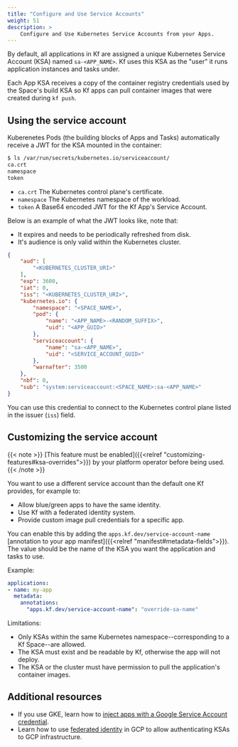 ```yaml
---
title: "Configure and Use Service Accounts"
weight: 51
description: >
    Configure and Use Kubernetes Service Accounts from your Apps.
---
```


By default, all applications in Kf are assigned a unique Kubernetes Service Account (KSA) named `sa-<APP_NAME>`.
Kf uses this KSA as the "user" it runs application instances and tasks under.

Each App KSA receives a copy of the container registry credentials used by the Space's build KSA so Kf apps can pull
container images that were created during `kf push`.

## Using the service account

Kuberenetes Pods (the building blocks of Apps and Tasks) automatically receive a JWT for the KSA
mounted in the container:

```sh
$ ls /var/run/secrets/kubernetes.io/serviceaccount/
ca.crt
namespace
token
```

* `ca.crt` The Kubernetes control plane's certificate.
* `namespace` The Kubernetes namespace of the workload.
* `token` A Base64 encoded JWT for the Kf App's Service Account.

Below is an example of what the JWT looks like, note that:

* It expires and needs to be periodically refreshed from disk.
* It's audience is only valid within the Kubernetes cluster.

```json
{
    "aud": [
        "<KUBERNETES_CLUSTER_URI>"
    ],
    "exp": 3600,
    "iat": 0,
    "iss": "<KUBERNETES_CLUSTER_URI>",
    "kubernetes.io": {
        "namespace": "<SPACE_NAME>",
        "pod": {
            "name": "<APP_NAME>-<RANDOM_SUFFIX>",
            "uid": "<APP_GUID>"
        },
        "serviceaccount": {
            "name": "sa-<APP_NAME>",
            "uid": "<SERVICE_ACCOUNT_GUID>"
        },
        "warnafter": 3500
    },
    "nbf": 0,
    "sub": "system:serviceaccount:<SPACE_NAME>:sa-<APP_NAME>"
}
```

You can use this credential to connect to the Kubernetes control plane listed in the issuer (`iss`) field.

## Customizing the service account

{{< note >}}
[This feature must be enabled]({{<relref "customizing-features#ksa-overrides">}}) by your platform operator before being used.
{{< /note >}}

You want to use a different service account than the default one Kf provides, for example to:

* Allow blue/green apps to have the same identity.
* Use Kf with a federated identity system.
* Provide custom image pull credentials for a specific app.

You can enable this by adding the `apps.kf.dev/service-account-name`
[annotation to your app manifest]({{<relref "manifest#metadata-fields">}}).
The value should be the name of the KSA you want the application and tasks to use.

Example:

```yaml
applications:
- name: my-app
  metadata:
    annotations:
      "apps.kf.dev/service-account-name": "override-sa-name"
```

Limitations:

* Only KSAs within the same Kubernetes namespace--corresponding to a Kf Space--are allowed.
* The KSA must exist and be readable by Kf, otherwise the app will not deploy.
* The KSA or the cluster must have permission to pull the application's container images.

## Additional resources

* If you use GKE, learn how to
  [inject apps with a Google Service Account credential](https://cloud.google.com/kubernetes-engine/docs/how-to/workload-identity).
* Learn how to use [federated identity](https://cloud.google.com/iam/docs/workload-identity-federation) in GCP to allow authenticating
  KSAs to GCP infrastructure.